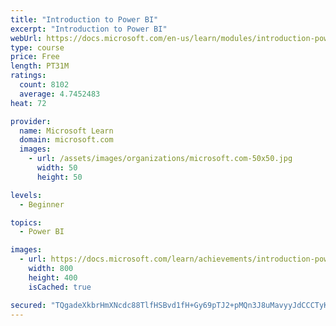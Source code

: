 ```yaml
---
title: "Introduction to Power BI"
excerpt: "Introduction to Power BI"
webUrl: https://docs.microsoft.com/en-us/learn/modules/introduction-power-bi/
type: course
price: Free
length: PT31M
ratings:
  count: 8102
  average: 4.7452483
heat: 72

provider:
  name: Microsoft Learn
  domain: microsoft.com
  images:
    - url: /assets/images/organizations/microsoft.com-50x50.jpg
      width: 50
      height: 50

levels:
  - Beginner

topics:
  - Power BI

images:
  - url: https://docs.microsoft.com/learn/achievements/introduction-power-bi-social.png
    width: 800
    height: 400
    isCached: true

secured: "TQgadeXkbrHmXNcdc88TlfHSBvd1fH+Gy69pTJ2+pMQn3J8uMavyyJdCCCTyK+/+aoPMcQla30M4FUk9ZG3Rv/f51Vm8wXULVznghTBGw3KYsTsglAbAsvY23swuPXQ9PnpefFgauCqU3gkEAcizwKWcbpWuTQ3Zz09X0FuT+dY4pm1VhV252jA9JNJY/E7RqG79pVAwBQUefLlXmbiH0Gk6BAEMHAmf0t0c1L93gEH8QA8+DRljMtZ+zgD/agcStiPh0Bz9WXyplg5XukxzfChN+0pzvdJqwG/GI5ybv9jkS0X1/hIvOhhEE4vJBrvKdKo92yuUJaPwzjHZoYb2MO0H/h2N+HHGR3VLotfgPgqD6FR9ROtt3HV+BoFICvRX/0Zk9Cw3kPjdE2IKEWtbcYzEZ49+Io9c8XWXggDpNSg=;zq4IQnCyAtWTER7as6Pk7g=="
---
```


